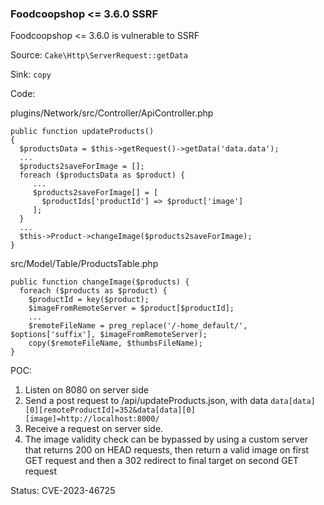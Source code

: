 ### Foodcoopshop <= 3.6.0 SSRF

Foodcoopshop <= 3.6.0 is vulnerable to SSRF

Source: `Cake\Http\ServerRequest::getData`

Sink: `copy`

Code: 

plugins/Network/src/Controller/ApiController.php

```
public function updateProducts()
{
  $productsData = $this->getRequest()->getData('data.data');
  ...
  $products2saveForImage = [];
  foreach ($productsData as $product) {
     ...
     $products2saveForImage[] = [
       $productIds['productId'] => $product['image']
     ];
  }
  ...
  $this->Product->changeImage($products2saveForImage);
}
```

src/Model/Table/ProductsTable.php

```
public function changeImage($products) {
  foreach ($products as $product) {
	$productId = key($product);
	$imageFromRemoteServer = $product[$productId];
	...
	$remoteFileName = preg_replace('/-home_default/', $options['suffix'], $imageFromRemoteServer);
	copy($remoteFileName, $thumbsFileName);
}
```

POC:

1. Listen on 8080 on server side
2. Send a post request to /api/updateProducts.json, with data `data[data][0][remoteProductId]=352&data[data][0][image]=http://localhost:8000/`
3. Receive a request on server side. 
4. The image validity check can be bypassed by using a custom server that returns 200 on HEAD requests, then return a valid image on first GET request and then a 302 redirect to final target on second GET request

Status: CVE-2023-46725